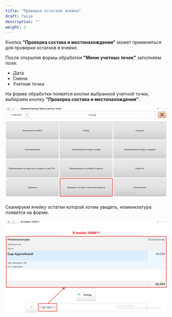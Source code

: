 ```yaml
---
title: "Проверка остатков ячейки"
draft: false
description: ""
weight: 2
---
```


Кнопка **"Проверка состава и местонахождения"** может применяться для проверки остатков в ячейке.

После открытия формы обработки **"Меню учетных точек"** заполняем поля:

- Дата
- Смена
- Учетная точка

На форме обработки появятся кнопки выбранной учетной точки, выбираем кнопку **"Проверка состава и местонахождения"**.

![1](1.png)

Сканируем ячейку остатки которой хотим увидеть, номенклатура появится на форме.

![2](2.png)
